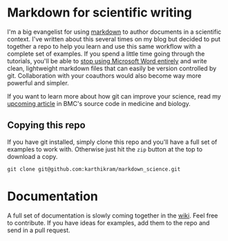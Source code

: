 # Markdown for scientific writing

I'm a big evangelist for using [markdown](http://inundata.org/2012/06/01/markdown-and-the-future-of-collaborative-manuscript-writing/) to author documents in a scientific context. I've written about this several times on my blog but decided to put together a repo to help you learn and use this same workflow with a complete set of examples. If you spend a little time going through the tutorials, you'll  be able to [stop using Microsoft Word entirely](http://inundata.org/2012/12/04/how-to-ditch-word/) and write clean, lightweight markdown files that can easily be version controlled by git. Collaboration with your coauthors would also become way more powerful and simpler.

If you want to learn more about how git can improve your science, read my [upcoming article](http://figshare.com/articles/git_can_facilitate_greater_reproducibility_and_increased_transparency_in_science/153821) in BMC's source code in medicine and biology.

## Copying this repo

If you have git installed, simply clone this repo and you'll have a full set of examples to work with. Otherwise just hit the `zip` button at the top to download a copy.

```
git clone git@github.com:karthikram/markdown_science.git
```

# Documentation

A full set of documentation is slowly coming together in the [wiki](https://github.com/karthikram/markdown_science/wiki). Feel free to contribute. If you have ideas for examples, add them to the repo and send in a pull request.
 
